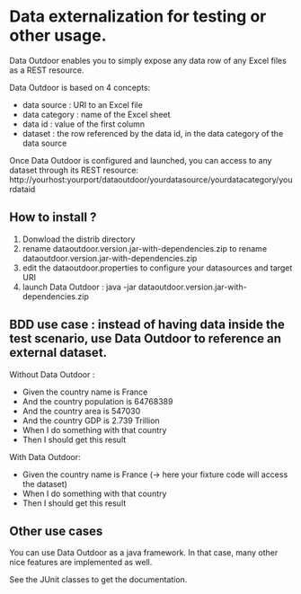 # Data externalization for testing or other usage. 
Data Outdoor enables you to simply expose any data row of any Excel files as a REST resource. 

Data Outdoor is based on 4 concepts:
* data source : URI to an Excel file
* data category : name of the Excel sheet
* data id : value of the first column
* dataset : the row referenced by the data id, in the data category of the data source

Once Data Outdoor is configured and launched, you can access to any dataset through its REST resource: 
http://yourhost:yourport/dataoutdoor/yourdatasource/yourdatacategory/yourdataid

## How to install ?
1. Donwload the distrib directory
2. rename dataoutdoor.version.jar-with-dependencies.zip to rename dataoutdoor.version.jar-with-dependencies.zip
3. edit the dataoutdoor.properties to configure your datasources and target URI
4. launch Data Outdoor : java -jar dataoutdoor.version.jar-with-dependencies.zip

## BDD use case : instead of having data inside the test scenario, use Data Outdoor to reference an external dataset. 

Without Data Outdoor :
* Given the country name is France
* And the country population is 64768389
* And the country area is 547030
* And the country GDP is 2.739 Trillion
* When I do something with that country
* Then I should get this result

With Data Outdoor:
* Given the country name is France (-> here your fixture code will access the dataset)
* When I do something with that country
* Then I should get this result

## Other use cases

You can use Data Outdoor as a java framework. In that case, many other nice features are implemented as well.

See the JUnit classes to get the documentation.
